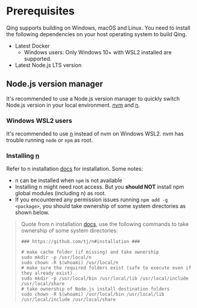 # Prerequisites

Qing supports building on Windows, macOS and Linux. You need to install the following dependencies on your host operating system to build Qing.

- Latest Docker
  - Windows users: Only Windows 10+ with WSL2 installed are supported.
- Latest Node.js LTS version

## Node.js version manager

It's recommended to use a Node.js version manager to quickly switch Node.js version in your local environment. [nvm](https://github.com/nvm-sh/nvm) and [n](https://github.com/tj/n).

### Windows WSL2 users

It's recommended to use [n](https://github.com/tj/n) instead of nvm on Windows WSL2. nvm has trouble running `node` or `npm` as root.

### Installing [n](https://github.com/tj/n)

Refer to n installation [docs](https://github.com/tj/n#installation) for installation. Some notes:

- n can be installed when `npm` is not available
- Installing n might need root access. But you **should NOT** install npm global modules (including n) as root.
- If you encountered any permission issues running `npm add -g <package>`, you should take ownership of some system directories as shown below.

<blockquote>

Quote from n installation [docs](https://github.com/tj/n#installation), use the following commands to take ownership of some system directories:

```
### https://github.com/tj/n#installation ###

# make cache folder (if missing) and take ownership
sudo mkdir -p /usr/local/n
sudo chown -R $(whoami) /usr/local/n
# make sure the required folders exist (safe to execute even if they already exist)
sudo mkdir -p /usr/local/bin /usr/local/lib /usr/local/include /usr/local/share
# take ownership of Node.js install destination folders
sudo chown -R $(whoami) /usr/local/bin /usr/local/lib /usr/local/include /usr/local/share
```

</blockquote>
